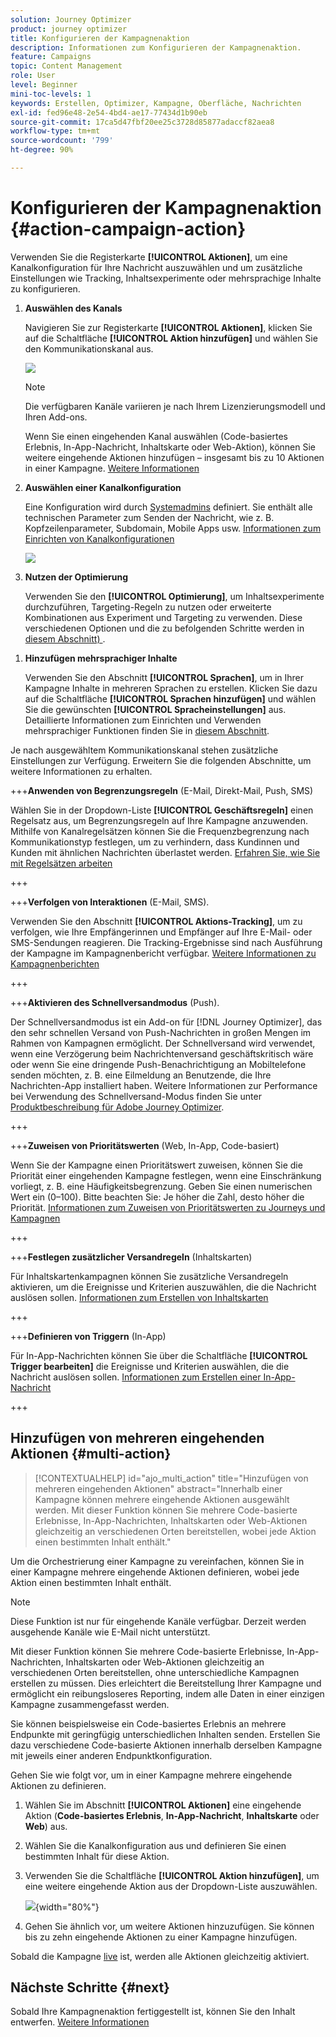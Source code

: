 ```yaml
---
solution: Journey Optimizer
product: journey optimizer
title: Konfigurieren der Kampagnenaktion
description: Informationen zum Konfigurieren der Kampagnenaktion.
feature: Campaigns
topic: Content Management
role: User
level: Beginner
mini-toc-levels: 1
keywords: Erstellen, Optimizer, Kampagne, Oberfläche, Nachrichten
exl-id: fed96e48-2e54-4bd4-ae17-77434d1b90eb
source-git-commit: 17ca5d47fbf20ee25c3728d85877adaccf82aea8
workflow-type: tm+mt
source-wordcount: '799'
ht-degree: 90%

---
```


# Konfigurieren der Kampagnenaktion {#action-campaign-action}

Verwenden Sie die Registerkarte **[!UICONTROL Aktionen]**, um eine Kanalkonfiguration für Ihre Nachricht auszuwählen und um zusätzliche Einstellungen wie Tracking, Inhaltsexperimente oder mehrsprachige Inhalte zu konfigurieren.

1. **Auswählen des Kanals**

   Navigieren Sie zur Registerkarte **[!UICONTROL Aktionen]**, klicken Sie auf die Schaltfläche **[!UICONTROL Aktion hinzufügen]** und wählen Sie den Kommunikationskanal aus.

   ![](assets/create-campaign-add-action.png)

   >[!NOTE]
   >
   >Die verfügbaren Kanäle variieren je nach Ihrem Lizenzierungsmodell und Ihren Add-ons.

   Wenn Sie einen eingehenden Kanal auswählen (Code-basiertes Erlebnis, In-App-Nachricht, Inhaltskarte oder Web-Aktion), können Sie weitere eingehende Aktionen hinzufügen – insgesamt bis zu 10 Aktionen in einer Kampagne. [Weitere Informationen](#multi-action)

1. **Auswählen einer Kanalkonfiguration**

   Eine Konfiguration wird durch [Systemadmins](../start/path/administrator.md) definiert. Sie enthält alle technischen Parameter zum Senden der Nachricht, wie z. B. Kopfzeilenparameter, Subdomain, Mobile Apps usw. [Informationen zum Einrichten von Kanalkonfigurationen](../configuration/channel-surfaces.md)

   ![](assets/create-campaign-action.png)

1. **Nutzen der Optimierung**

   Verwenden Sie den **[!UICONTROL Optimierung]**, um Inhaltsexperimente durchzuführen, Targeting-Regeln zu nutzen oder erweiterte Kombinationen aus Experiment und Targeting zu verwenden. Diese verschiedenen Optionen und die zu befolgenden Schritte werden in [diesem Abschnitt) ](campaigns-message-optimization.md).
<!--
1. **Create a content experiment**

    Use the **[!UICONTROL Content experiment]** section to define multiple delivery treatments in order to measure which one performs best for your target audience. Click the **[!UICONTROL Create experiment]** button then follow the steps detailed in this section: [Create a content experiment](../content-management/content-experiment.md).-->

1. **Hinzufügen mehrsprachiger Inhalte**

   Verwenden Sie den Abschnitt **[!UICONTROL Sprachen]**, um in Ihrer Kampagne Inhalte in mehreren Sprachen zu erstellen. Klicken Sie dazu auf die Schaltfläche **[!UICONTROL Sprachen hinzufügen]** und wählen Sie die gewünschten **[!UICONTROL Spracheinstellungen]** aus. Detaillierte Informationen zum Einrichten und Verwenden mehrsprachiger Funktionen finden Sie in [diesem Abschnitt](../content-management/multilingual-gs.md).

Je nach ausgewähltem Kommunikationskanal stehen zusätzliche Einstellungen zur Verfügung. Erweitern Sie die folgenden Abschnitte, um weitere Informationen zu erhalten.

+++**Anwenden von Begrenzungsregeln** (E-Mail, Direkt-Mail, Push, SMS)

Wählen Sie in der Dropdown-Liste **[!UICONTROL Geschäftsregeln]** einen Regelsatz aus, um Begrenzungsregeln auf Ihre Kampagne anzuwenden. Mithilfe von Kanalregelsätzen können Sie die Frequenzbegrenzung nach Kommunikationstyp festlegen, um zu verhindern, dass Kundinnen und Kunden mit ähnlichen Nachrichten überlastet werden. [Erfahren Sie, wie Sie mit Regelsätzen arbeiten](../conflict-prioritization/rule-sets.md)

+++

+++**Verfolgen von Interaktionen** (E-Mail, SMS).

Verwenden Sie den Abschnitt **[!UICONTROL Aktions-Tracking]**, um zu verfolgen, wie Ihre Empfängerinnen und Empfänger auf Ihre E-Mail- oder SMS-Sendungen reagieren. Die Tracking-Ergebnisse sind nach Ausführung der Kampagne im Kampagnenbericht verfügbar. [Weitere Informationen zu Kampagnenberichten](../reports/campaign-global-report-cja.md)

+++

+++**Aktivieren des Schnellversandmodus** (Push).

Der Schnellversandmodus ist ein Add-on für [!DNL Journey Optimizer], das den sehr schnellen Versand von Push-Nachrichten in großen Mengen im Rahmen von Kampagnen ermöglicht. Der Schnellversand wird verwendet, wenn eine Verzögerung beim Nachrichtenversand geschäftskritisch wäre oder wenn Sie eine dringende Push-Benachrichtigung an Mobiltelefone senden möchten, z. B. eine Eilmeldung an Benutzende, die Ihre Nachrichten-App installiert haben. Weitere Informationen zur Performance bei Verwendung des Schnellversand-Modus finden Sie unter [Produktbeschreibung für Adobe Journey Optimizer](https://helpx.adobe.com/de/legal/product-descriptions/adobe-journey-optimizer.html).

+++

+++**Zuweisen von Prioritätswerten** (Web, In-App, Code-basiert)

Wenn Sie der Kampagne einen Prioritätswert zuweisen, können Sie die Priorität einer eingehenden Kampagne festlegen, wenn eine Einschränkung vorliegt, z. B. eine Häufigkeitsbegrenzung. Geben Sie einen numerischen Wert ein (0–100). Bitte beachten Sie: Je höher die Zahl, desto höher die Priorität. [Informationen zum Zuweisen von Prioritätswerten zu Journeys und Kampagnen](../conflict-prioritization/priority-scores.md)

+++

+++**Festlegen zusätzlicher Versandregeln** (Inhaltskarten)

Für Inhaltskartenkampagnen können Sie zusätzliche Versandregeln aktivieren, um die Ereignisse und Kriterien auszuwählen, die die Nachricht auslösen sollen. [Informationen zum Erstellen von Inhaltskarten](../content-card/create-content-card.md)

+++

+++**Definieren von Triggern** (In-App)

Für In-App-Nachrichten können Sie über die Schaltfläche **[!UICONTROL Trigger bearbeiten]** die Ereignisse und Kriterien auswählen, die die Nachricht auslösen sollen. [Informationen zum Erstellen einer In-App-Nachricht](../in-app/create-in-app.md)

+++

## Hinzufügen von mehreren eingehenden Aktionen {#multi-action}

>[!CONTEXTUALHELP]
>id="ajo_multi_action"
>title="Hinzufügen von mehreren eingehenden Aktionen"
>abstract="Innerhalb einer Kampagne können mehrere eingehende Aktionen ausgewählt werden. Mit dieser Funktion können Sie mehrere Code-basierte Erlebnisse, In-App-Nachrichten, Inhaltskarten oder Web-Aktionen gleichzeitig an verschiedenen Orten bereitstellen, wobei jede Aktion einen bestimmten Inhalt enthält."

Um die Orchestrierung einer Kampagne zu vereinfachen, können Sie in einer Kampagne mehrere eingehende Aktionen definieren, wobei jede Aktion einen bestimmten Inhalt enthält.

>[!NOTE]
>
>Diese Funktion ist nur für eingehende Kanäle verfügbar. Derzeit werden ausgehende Kanäle wie E-Mail nicht unterstützt.

Mit dieser Funktion können Sie mehrere Code-basierte Erlebnisse, In-App-Nachrichten, Inhaltskarten oder Web-Aktionen gleichzeitig an verschiedenen Orten bereitstellen, ohne unterschiedliche Kampagnen erstellen zu müssen. Dies erleichtert die Bereitstellung Ihrer Kampagne und ermöglicht ein reibungsloseres Reporting, indem alle Daten in einer einzigen Kampagne zusammengefasst werden.

Sie können beispielsweise ein Code-basiertes Erlebnis an mehrere Endpunkte mit geringfügig unterschiedlichen Inhalten senden. Erstellen Sie dazu verschiedene Code-basierte Aktionen innerhalb derselben Kampagne mit jeweils einer anderen Endpunktkonfiguration.

Gehen Sie wie folgt vor, um in einer Kampagne mehrere eingehende Aktionen zu definieren.

1. Wählen Sie im Abschnitt **[!UICONTROL Aktionen]** eine eingehende Aktion (**Code-basiertes Erlebnis**, **In-App-Nachricht**, **Inhaltskarte** oder **Web**) aus.

1. Wählen Sie die Kanalkonfiguration aus und definieren Sie einen bestimmten Inhalt für diese Aktion.

1. Verwenden Sie die Schaltfläche **[!UICONTROL Aktion hinzufügen]**, um eine weitere eingehende Aktion aus der Dropdown-Liste auszuwählen.

   ![](assets/create-campaign-multi-action.png){width="80%"}

1. Gehen Sie ähnlich vor, um weitere Aktionen hinzuzufügen. Sie können bis zu zehn eingehende Aktionen zu einer Kampagne hinzufügen.

Sobald die Kampagne [live](review-activate-campaign.md) ist, werden alle Aktionen gleichzeitig aktiviert.

## Nächste Schritte {#next}

Sobald Ihre Kampagnenaktion fertiggestellt ist, können Sie den Inhalt entwerfen. [Weitere Informationen](campaign-content.md)
